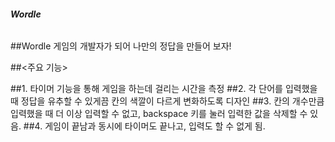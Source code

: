 ###### **Wordle**

##Wordle 게임의 개발자가 되어 나만의 정답을 만들어 보자!

##<주요 기능>

##1. 타이머 기능을 통해 게임을 하는데 걸리는 시간을 측정
##2. 각 단어를 입력했을 때 정답을 유추할 수 있게끔 칸의 색깔이 다르게 변화하도록 디자인
##3. 칸의 개수만큼 입력했을 때 더 이상 입력할 수 없고, backspace 키를 눌러 입력한 값을 삭제할 수 있음.
##4. 게임이 끝남과 동시에 타이머도 끝나고, 입력도 할 수 없게 됨.
